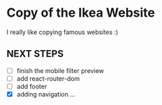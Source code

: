 # Copy of the Ikea Website
I really like copying famous websites :)

## NEXT STEPS
- [ ] finish the mobile filter preview
- [ ] add react-router-dom
- [ ] add footer
- [x] adding navigation
...